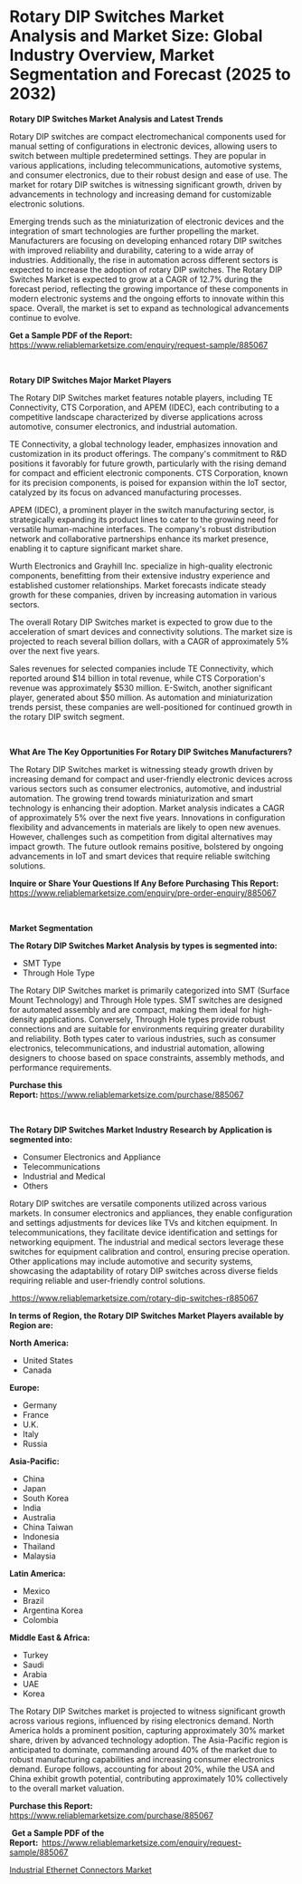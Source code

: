 <p><h1>Rotary DIP Switches Market Analysis and Market Size: Global Industry Overview, Market Segmentation and Forecast (2025 to 2032)</h1></p><p><strong>Rotary DIP Switches Market Analysis and Latest Trends</strong></p>
<p><p>Rotary DIP switches are compact electromechanical components used for manual setting of configurations in electronic devices, allowing users to switch between multiple predetermined settings. They are popular in various applications, including telecommunications, automotive systems, and consumer electronics, due to their robust design and ease of use. The market for rotary DIP switches is witnessing significant growth, driven by advancements in technology and increasing demand for customizable electronic solutions. </p><p>Emerging trends such as the miniaturization of electronic devices and the integration of smart technologies are further propelling the market. Manufacturers are focusing on developing enhanced rotary DIP switches with improved reliability and durability, catering to a wide array of industries. Additionally, the rise in automation across different sectors is expected to increase the adoption of rotary DIP switches. The Rotary DIP Switches Market is expected to grow at a CAGR of 12.7% during the forecast period, reflecting the growing importance of these components in modern electronic systems and the ongoing efforts to innovate within this space. Overall, the market is set to expand as technological advancements continue to evolve.</p></p>
<p><strong>Get a Sample PDF of the Report:&nbsp;</strong> <a href="https://www.reliablemarketsize.com/enquiry/request-sample/885067?utm_campaign=2316&utm_medium=2&utm_source=Github&utm_content=ia&utm_term=11022025&utm_id=rotary-dip-switches">https://www.reliablemarketsize.com/enquiry/request-sample/885067</a></p>
<p>&nbsp;</p>
<p><strong>Rotary DIP Switches Major Market Players</strong></p>
<p><p>The Rotary DIP Switches market features notable players, including TE Connectivity, CTS Corporation, and APEM (IDEC), each contributing to a competitive landscape characterized by diverse applications across automotive, consumer electronics, and industrial automation.</p><p>TE Connectivity, a global technology leader, emphasizes innovation and customization in its product offerings. The company's commitment to R&D positions it favorably for future growth, particularly with the rising demand for compact and efficient electronic components. CTS Corporation, known for its precision components, is poised for expansion within the IoT sector, catalyzed by its focus on advanced manufacturing processes.</p><p>APEM (IDEC), a prominent player in the switch manufacturing sector, is strategically expanding its product lines to cater to the growing need for versatile human-machine interfaces. The company's robust distribution network and collaborative partnerships enhance its market presence, enabling it to capture significant market share.</p><p>Wurth Electronics and Grayhill Inc. specialize in high-quality electronic components, benefitting from their extensive industry experience and established customer relationships. Market forecasts indicate steady growth for these companies, driven by increasing automation in various sectors.</p><p>The overall Rotary DIP Switches market is expected to grow due to the acceleration of smart devices and connectivity solutions. The market size is projected to reach several billion dollars, with a CAGR of approximately 5% over the next five years.</p><p>Sales revenues for selected companies include TE Connectivity, which reported around $14 billion in total revenue, while CTS Corporation's revenue was approximately $530 million. E-Switch, another significant player, generated about $50 million. As automation and miniaturization trends persist, these companies are well-positioned for continued growth in the rotary DIP switch segment.</p></p>
<p>&nbsp;</p>
<p><strong>What Are The Key Opportunities For Rotary DIP Switches Manufacturers?</strong></p>
<p><p>The Rotary DIP Switches market is witnessing steady growth driven by increasing demand for compact and user-friendly electronic devices across various sectors such as consumer electronics, automotive, and industrial automation. The growing trend towards miniaturization and smart technology is enhancing their adoption. Market analysis indicates a CAGR of approximately 5% over the next five years. Innovations in configuration flexibility and advancements in materials are likely to open new avenues. However, challenges such as competition from digital alternatives may impact growth. The future outlook remains positive, bolstered by ongoing advancements in IoT and smart devices that require reliable switching solutions.</p></p>
<p><strong>Inquire or Share Your Questions If Any Before Purchasing This Report:</strong> <a href="https://www.reliablemarketsize.com/enquiry/pre-order-enquiry/885067?utm_campaign=2316&utm_medium=2&utm_source=Github&utm_content=ia&utm_term=11022025&utm_id=rotary-dip-switches">https://www.reliablemarketsize.com/enquiry/pre-order-enquiry/885067</a></p>
<p>&nbsp;</p>
<p><strong>Market Segmentation</strong></p>
<p><strong>The Rotary DIP Switches Market Analysis by types is segmented into:</strong></p>
<p><ul><li>SMT Type</li><li>Through Hole Type</li></ul></p>
<p><p>The Rotary DIP Switches market is primarily categorized into SMT (Surface Mount Technology) and Through Hole types. SMT switches are designed for automated assembly and are compact, making them ideal for high-density applications. Conversely, Through Hole types provide robust connections and are suitable for environments requiring greater durability and reliability. Both types cater to various industries, such as consumer electronics, telecommunications, and industrial automation, allowing designers to choose based on space constraints, assembly methods, and performance requirements.</p></p>
<p><strong>Purchase this Report:&nbsp;</strong><a href="https://www.reliablemarketsize.com/purchase/885067?utm_campaign=2316&utm_medium=2&utm_source=Github&utm_content=ia&utm_term=11022025&utm_id=rotary-dip-switches">https://www.reliablemarketsize.com/purchase/885067</a></p>
<p>&nbsp;</p>
<p><strong>The Rotary DIP Switches Market Industry Research by Application is segmented into:</strong></p>
<p><ul><li>Consumer Electronics and Appliance</li><li>Telecommunications</li><li>Industrial and Medical</li><li>Others</li></ul></p>
<p><p>Rotary DIP switches are versatile components utilized across various markets. In consumer electronics and appliances, they enable configuration and settings adjustments for devices like TVs and kitchen equipment. In telecommunications, they facilitate device identification and settings for networking equipment. The industrial and medical sectors leverage these switches for equipment calibration and control, ensuring precise operation. Other applications may include automotive and security systems, showcasing the adaptability of rotary DIP switches across diverse fields requiring reliable and user-friendly control solutions.</p></p>
<p><a href="https://www.reliablemarketsize.com/rotary-dip-switches-r885067?utm_campaign=2316&utm_medium=2&utm_source=Github&utm_content=ia&utm_term=11022025&utm_id=rotary-dip-switches">&nbsp;https://www.reliablemarketsize.com/rotary-dip-switches-r885067</a></p>
<p><strong>In terms of Region, the Rotary DIP Switches Market Players available by Region are:</strong></p>
<p>
    <p> <strong> North America: </strong>
        <ul>
            <li>United States</li>
            <li>Canada</li>
        </ul>
        </p> 
    <p> <strong> Europe: </strong>
        <ul>
            <li>Germany</li>
            <li>France</li>
            <li>U.K.</li>
            <li>Italy</li>
            <li>Russia</li>
        </ul>
        </p> 
    <p> <strong> Asia-Pacific: </strong>
        <ul>
            <li>China</li>
            <li>Japan</li>
            <li>South Korea</li>
            <li>India</li>
            <li>Australia</li>
            <li>China Taiwan</li>
            <li>Indonesia</li>
            <li>Thailand</li>
            <li>Malaysia</li>
        </ul>
        </p> 
    <p> <strong> Latin America: </strong>
        <ul>
            <li>Mexico</li>
            <li>Brazil</li>
            <li>Argentina Korea</li>
            <li>Colombia</li>
        </ul>
        </p> 
    <p> <strong> Middle East & Africa: </strong>
        <ul>
            <li>Turkey</li>
            <li>Saudi</li>
            <li>Arabia</li>
            <li>UAE</li>
            <li>Korea</li>
        </ul>
    </p>
    </p>
<p><p>The Rotary DIP Switches market is projected to witness significant growth across various regions, influenced by rising electronics demand. North America holds a prominent position, capturing approximately 30% market share, driven by advanced technology adoption. The Asia-Pacific region is anticipated to dominate, commanding around 40% of the market due to robust manufacturing capabilities and increasing consumer electronics demand. Europe follows, accounting for about 20%, while the USA and China exhibit growth potential, contributing approximately 10% collectively to the overall market valuation.</p></p>
<p><strong>Purchase this Report: </strong><a href="https://www.reliablemarketsize.com/purchase/885067?utm_campaign=2316&utm_medium=2&utm_source=Github&utm_content=ia&utm_term=11022025&utm_id=rotary-dip-switches">https://www.reliablemarketsize.com/purchase/885067</a></p>
<p>&nbsp;<strong>Get a Sample PDF of the Report:&nbsp;&nbsp;</strong><a href="https://www.reliablemarketsize.com/enquiry/request-sample/885067?utm_campaign=2316&utm_medium=2&utm_source=Github&utm_content=ia&utm_term=11022025&utm_id=rotary-dip-switches">https://www.reliablemarketsize.com/enquiry/request-sample/885067</a></p>
<p><strong></strong></p>
<p><p><a href="https://github.com/arnoldannice0/Market-Research-Report-List-1/blob/main/industrial-ethernet-connectors-market.md?utm_campaign=2316&utm_medium=2&utm_source=Github&utm_content=ia&utm_term=11022025&utm_id=rotary-dip-switches">Industrial Ethernet Connectors Market</a></p></p>